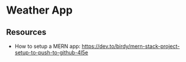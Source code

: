 # Weather App

## Resources
 - How to setup a MERN app: https://dev.to/birdy/mern-stack-project-setup-to-push-to-github-4l5e